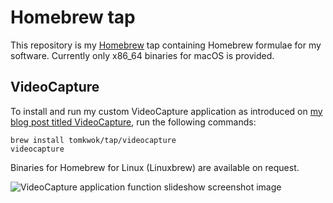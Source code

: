# Homebrew tap

This repository is my [Homebrew](https://brew.sh/) tap containing Homebrew formulae for my software. Currently only x86_64 binaries for macOS is provided.

## VideoCapture

To install and run my custom VideoCapture application as introduced on [my blog post titled VideoCapture](https://tomkwok.com/posts/videocapture/), run the following commands:

```
brew install tomkwok/tap/videocapture
videocapture
```

Binaries for Homebrew for Linux (Linuxbrew) are available on request.

![VideoCapture application function slideshow screenshot image](https://d33wubrfki0l68.cloudfront.net/8ed32c62f31a42ea01400d6fdb5737b854c02e91/8f86b/img/videocapture/videocapture_function.png)
